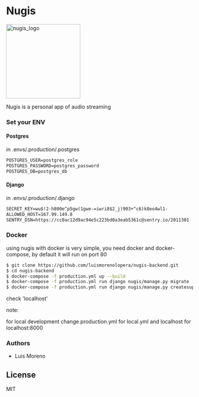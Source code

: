 # Nugis
<img src="https://image.ibb.co/n8C5De/image_1.png" alt="nugis_logo" width="200"/>

Nugis is a personal app of audio streaming

### Set your ENV
#### Postgres

in .envs/.production/.postgres

```txt
POSTGRES_USER=postgres_role
POSTGRES_PASSWORD=postgres_password
POSTGRES_DB=postgres_db
```

#### Django

in .envs/.production/.django

```txt
SECRET_KEY=wu$!2-h800e^p5gw(1gwe-=iwri8$2_j)903+^c6)k8eo4wl1-
ALLOWED_HOST=167.99.149.8
SENTRY_DSN=https://cc0ac12d9ac94e5c223bd0a3eab5361c@sentry.io/2011301
```

### Docker
using nugis with docker is very simple, you need docker and docker-compose, by default it will run on port 80

```sh
$ git clone https://github.com/luismorenolopera/nugis-backend.git
$ cd nugis-backend
$ docker-compose -f production.yml up --build
$ docker-compose -f production.yml run django nugis/manage.py migrate
$ docker-compose -f production.yml run django nugis/manage.py createsuperuser
```

check 'localhost'

note:

for local development change production.yml for local.yml
and localhost for localhost:8000

### Authors

- Luis Moreno

License
----

MIT
